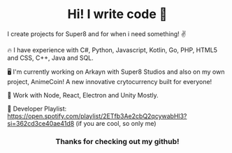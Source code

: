 <h1 align = "center"> Hi! I write code 👋 </h1>
  
I create projects for Super8 and for when i need something! ✌️

🔥 I have experience with C#, Python, Javascript, Kotlin, Go, PHP, HTML5 and CSS, C++, Java and SQL.

🖥️ I'm currently working on Arkayn with Super8 Studios and also on my own project, AnimeCoin! A new innovative crytocurrency built for everyone!

📝 Work with Node, React, Electron and Unity Mostly.

🎵 Developer Playlist: https://open.spotify.com/playlist/2ETfb3Ae2cbQ2qcywabHl3?si=362cd3ce40ae41d8 (if you are cool, so only me)

<h3 align="center">Thanks for checking out my github!</h3>

<!--
**ayysydney/ayysydney** is a ✨ _special_ ✨ repository because its `README.md` (this file) appears on your GitHub profile.

Here are some ideas to get you started:

- 🔭 I’m currently working on ...
- 🌱 I’m currently learning ...
- 👯 I’m looking to collaborate on ...
- 🤔 I’m looking for help with ...
- 💬 Ask me about ...
- 📫 How to reach me: ...
- 😄 Pronouns: ...
- ⚡ Fun fact: ...
-->
